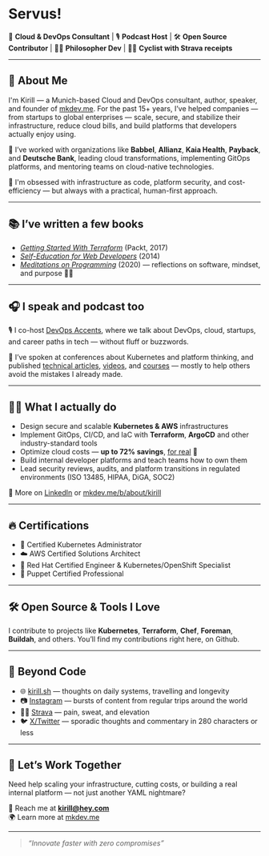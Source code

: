 # Servus!

🎯 **Cloud & DevOps Consultant** | 🎙 **Podcast Host** | 🛠 **Open Source Contributor** | 🧘‍♂️ **Philosopher Dev** | 🚴‍♂️ **Cyclist with Strava receipts**

---

## 🚀 About Me

I'm Kirill — a Munich-based Cloud and DevOps consultant, author, speaker, and founder of [mkdev.me](https://mkdev.me). For the past 15+ years, I’ve helped companies — from startups to global enterprises — scale, secure, and stabilize their infrastructure, reduce cloud bills, and build platforms that developers actually enjoy using.

💼 I’ve worked with organizations like **Babbel**, **Allianz**, **Kaia Health**, **Payback**, and **Deutsche Bank**, leading cloud transformations, implementing GitOps platforms, and mentoring teams on cloud-native technologies.

🧠 I'm obsessed with infrastructure as code, platform security, and cost-efficiency — but always with a practical, human-first approach.

---

## 📚 I’ve written a few books

- [*Getting Started With Terraform*](https://www.packtpub.com/product/getting-started-with-terraform/9781788623537) (Packt, 2017)  
- [*Self-Education for Web Developers*](https://www.amazon.com/dp/B017632IYY) (2014)  
- [*Meditations on Programming*](https://mkdev.me/p/meditations) (2020) — reflections on software, mindset, and purpose 🧘‍♂️

---

## 🎧 I speak and podcast too

🎙 I co-host [DevOps Accents](https://mkdev.me/podcast), where we talk about DevOps, cloud, startups, and career paths in tech — without fluff or buzzwords.

🎤 I’ve spoken at conferences about Kubernetes and platform thinking, and published [technical articles](https://mkdev.me/mentors/fodoj/posts), [videos](https://www.youtube.com/channel/UC33pBiUW51-InqrLd0BmhMQ), and [courses](https://www.udemy.com/user/mkdev/) — mostly to help others avoid the mistakes I already made.

---

## 🧑‍💻 What I actually do

- Design secure and scalable **Kubernetes & AWS** infrastructures  
- Implement GitOps, CI/CD, and IaC with **Terraform**, **ArgoCD** and other industry-standard tools
- Optimize cloud costs — **up to 72% savings**, [for real](https://mkdev.me/b/cases/kiwi-case-study) 💸  
- Build internal developer platforms and teach teams how to own them  
- Lead security reviews, audits, and platform transitions in regulated environments (ISO 13485, HIPAA, DiGA, SOC2)

🧾 More on [LinkedIn](https://www.linkedin.com/in/kshirinkin/) or [mkdev.me/b/about/kirill](https://mkdev.me/b/about/kirill)

---

## 🔥 Certifications

- 🐳 Certified Kubernetes Administrator  
- ☁️ AWS Certified Solutions Architect  
- 🧱 Red Hat Certified Engineer & Kubernetes/OpenShift Specialist  
- 🤖 Puppet Certified Professional  

---

## 🛠 Open Source & Tools I Love

I contribute to projects like **Kubernetes**, **Terraform**, **Chef**, **Foreman**, **Buildah**, and others. You’ll find my contributions right here, on Github.

---

## 💬 Beyond Code

- 🌐 [kirill.sh](https://kirill.sh) — thoughts on daily systems, travelling and longevity 
- 📷 [Instagram](https://www.instagram.com/sinmoods/) — bursts of content from regular trips around the world
- 🚴‍♂️ [Strava](https://www.strava.com/athletes/25940264) — pain, sweat, and elevation  
- 🐦 [X/Twitter](https://x.com/Fodoj) — sporadic thoughts and commentary in 280 characters or less  

---

## 🤝 Let’s Work Together

Need help scaling your infrastructure, cutting costs, or building a real internal platform — not just another YAML nightmare?

📩 Reach me at **kirill@hey.com**  
🌍 Learn more at [mkdev.me](https://mkdev.me)

---

> *“Innovate faster with zero compromises”*
